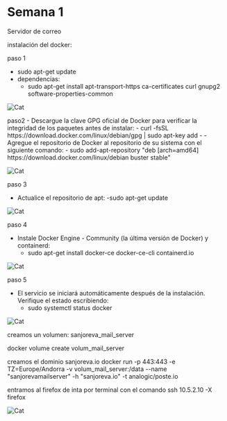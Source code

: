 # Semana 1
Servidor de correo

instalación del docker:

paso 1
- sudo apt-get update
- dependencias:
  - sudo apt-get install apt-transport-https ca-certificates curl gnupg2 software-properties-common
<p><img src="https://user-images.githubusercontent.com/71399485/109642832-c145a100-7b53-11eb-9207-a21785d1e82f.png" alt="Cat"></p>
paso2
  - Descargue la clave GPG oficial de Docker para verificar la integridad de los paquetes antes de instalar:
    - curl -fsSL https://download.docker.com/linux/debian/gpg | sudo apt-key add -
  - Agregue el repositorio de Docker al repositorio de su sistema con el siguiente comando:
    - sudo add-apt-repository "deb [arch=amd64] https://download.docker.com/linux/debian buster stable"
<p><img src="https://user-images.githubusercontent.com/71399485/109642939-d9b5bb80-7b53-11eb-84de-fcef83fcb056.png" alt="Cat"></p>

paso 3 
  - Actualice el repositorio de apt:
    -sudo apt-get update
<p><img src="https://user-images.githubusercontent.com/71399485/109642977-e89c6e00-7b53-11eb-826f-2425505fbc00.png" alt="Cat"></p>

paso 4 
  - Instale Docker Engine - Community (la última versión de Docker) y containerd:
    - sudo apt-get install docker-ce docker-ce-cli containerd.io
<p><img src="https://user-images.githubusercontent.com/71399485/109643012-f651f380-7b53-11eb-8cee-14fbad8c95c6.png" alt="Cat"></p>
   
paso 5 
  - El servicio se iniciará automáticamente después de la instalación. Verifique el estado escribiendo:
    - sudo systemctl status docker
<p><img src="https://user-images.githubusercontent.com/71399485/109643052-02d64c00-7b54-11eb-86eb-7dd63482dd09.png" alt="Cat"></p>


creamos un volumen: sanjoreva_mail_server

docker volume create volum_mail_server

creamos el dominio sanjoreva.io
docker run -p 443:443 -e TZ=Europe/Andorra -v volum_mail_server:/data --name "sanjorevamailserver" -h "sanjoreva.io" -t analogic/poste.io

entramos al firefox de inta por terminal con el comando
ssh 10.5.2.10 -X firefox
<p><img src="https://user-images.githubusercontent.com/71399485/109640295-9279fb80-7b50-11eb-9c0a-6673063723de.png" alt="Cat"></p>
